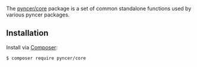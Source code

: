 The [pyncer/core](https://github.com/pyncerrc/pyncer-core) package is a set of
common standalone functions used by various pyncer packages.

## Installation

Install via [Composer](https://getcomposer.org):

```bash
$ composer require pyncer/core
```
